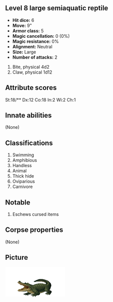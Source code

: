 ## Level 8 large semiaquatic reptile

- **Hit dice:** 6
- **Move:** 9"
- **Armor class:** 5
- **Magic cancellation:** 0 (0%)
- **Magic resistance:** 0%
- **Alignment:** Neutral
- **Size:** Large
- **Number of attacks:** 2
1. Bite, physical 4d2
2. Claw, physical 1d12

## Attribute scores

St:18/** Dx:12 Co:18 In:2 Wi:2 Ch:1

## Innate abilities

(None)

## Classifications

1. Swimming
2. Amphibious
3. Handless
4. Animal
5. Thick hide
6. Oviparious
7. Carnivore

## Notable

1. Eschews cursed items

## Corpse properties

(None)

## Picture

![Crocodile](https://github.com/hyvanmielenpelit/GnollHackTileSet/blob/main/Monsters/crocodile/crocodile.png?raw=true)
